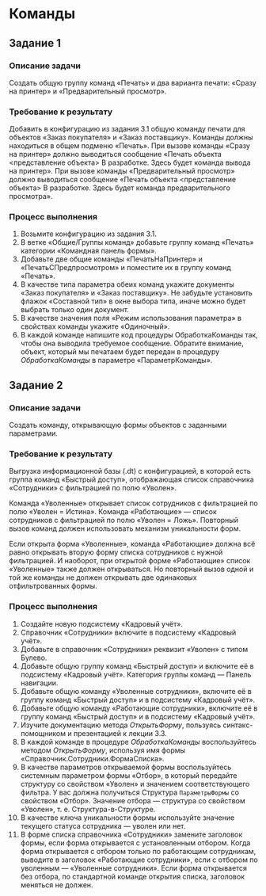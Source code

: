 # Команды

## Задание 1

### Описание задачи

Создать общую группу команд «Печать» и два варианта печати: «Сразу на принтер» и «Предварительный просмотр».

### Требование к результату

Добавить в конфигурацию из задания 3.1 общую команду печати для объектов «Заказ покупателя» и «Заказ поставщику». Команды должны находиться в общем подменю «Печать».
При вызове команды «Сразу на принтер» должно выводиться сообщение «Печать объекта <представление объекта> В разработке. Здесь будет команда вывода на принтер».
При вызове команды «Предварительный просмотр» должно выводиться сообщение «Печать объекта <представление объекта> В разработке. Здесь будет команда предварительного просмотра».

### Процесс выполнения

1. Возьмите конфигурацию из задания 3.1.
2. В ветке «Общие/Группы команд» добавьте группу команд «Печать» категории «Командная панель формы».
3. Добавьте две общие команды «ПечатьНаПринтер» и «ПечатьСПредпросмотром» и поместите их в группу команд «Печать».
4. В качестве типа параметра обеих команд укажите документы «Заказ покупателя» и «Заказ поставщику». Не забудьте установить флажок «Составной тип» в окне выбора типа, иначе можно будет выбрать только один документ.
5. В качестве значения поля «Режим использования параметра» в свойствах команды укажите «Одиночный».
6. В каждой команде напишите код процедуры ОбработкаКоманды так, чтобы она выводила требуемое сообщение. Обратите внимание, объект, который мы печатаем будет передан в процедуру *ОбработкаКоманды* в параметре «ПараметрКоманды».


## Задание 2

### Описание задачи

Создать команду, открывающую формы объектов с заданными параметрами.

### Требование к результату

Выгрузка информационной базы (.dt) с конфигурацией, в которой есть группа команд «Быстрый доступ», отображающая список справочника «Сотрудники» с фильтрацией по полю «Уволен». 

Команда «Уволенные» открывает список сотрудников с фильтрацией по полю «Уволен = Истина». Команда «Работающие» — список сотрудников с фильтрацией по полю «Уволен = Ложь». Повторный вызов команд должен использовать механизм уникальности форм. 

Если открыта форма «Уволенные», команда «Работающие» должна всё равно открывать вторую форму списка сотрудников с нужной фильтрацией. И наоборот, при открытой форме «Работающие» список «Уволенные» также должен открываться. Но повторный вызов одной и той же команды не должен открывать две одинаковых отфильтрованных формы.

### Процесс выполнения

1. Создайте новую подсистему «Кадровый учёт».
2. Справочник «Сотрудники» включите в подсистему «Кадровый учёт».
3. Добавьте в справочник «Сотрудники» реквизит «Уволен» с типом Булево.
4. Добавьте общую группу команд «Быстрый доступ» и включите её в подсистему «Кадровый учёт». Категория группы команд — Панель навигации.
5. Добавьте общую команду «Уволенные сотрудники», включите её в группу команд «Быстрый доступ» и в подсистему «Кадровый учёт».
6. Добавьте общую команду «Работающие сотрудники», включите её в группу команд «Быстрый доступ» и в подсистему «Кадровый учёт».
7. Изучите документацию метода *ОткрытьФорму*, пользуясь синтакс-помощником и презентацией к лекции 3.3.
8. В каждой команде в процедуре *ОбработкаКоманды* воспользуйтесь методом *ОткрытьФорму*, используя имя формы «Справочник.Сотрудники.ФормаСписка».
9. В качестве параметров открываемой формы воспользуйтесь системным параметром формы «Отбор», в который передайте структуру со свойством «Уволен» и значением соответствующего фильтра. У вас должна получиться Структура `ПараметрыФормы` со свойством «Отбор». Значение отбора — структура со свойством «Уволен», т. е. Структура-в-Структуре.
10. В качестве ключа уникальности формы используйте значение текущего статуса сотрудника — уволен или нет.
11. В форме списка справочника «Сотрудники» замените заголовок формы, если форма открывается с установленным отбором. Когда форма открывается с отбором только по работающим сотрудникам, выводите в заголовок «Работающие сотрудники», если с отбором по уволенным — «Уволенные сотрудники». Если форма открывается без отбора, по стандартной команде открытия списка, заголовок меняться не должен.

